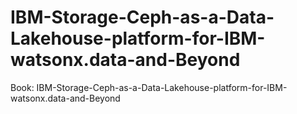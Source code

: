 # IBM-Storage-Ceph-as-a-Data-Lakehouse-platform-for-IBM-watsonx.data-and-Beyond
Book: IBM-Storage-Ceph-as-a-Data-Lakehouse-platform-for-IBM-watsonx.data-and-Beyond
